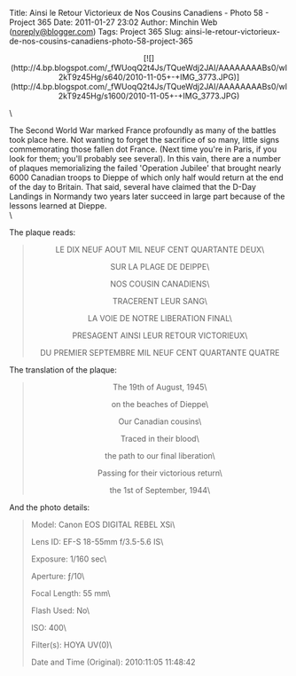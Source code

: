 Title: Ainsi le Retour Victorieux de Nos Cousins Canadiens - Photo 58 - Project 365
Date: 2011-01-27 23:02
Author: Minchin Web (noreply@blogger.com)
Tags: Project 365
Slug: ainsi-le-retour-victorieux-de-nos-cousins-canadiens-photo-58-project-365

<div class="separator" style="clear: both; text-align: center;">

</p>
<p>
[![](http://4.bp.blogspot.com/_fWUoqQ2t4Js/TQueWdj2JAI/AAAAAAAABs0/wl2kT9z45Hg/s640/2010-11-05+-+IMG_3773.JPG)](http://4.bp.blogspot.com/_fWUoqQ2t4Js/TQueWdj2JAI/AAAAAAAABs0/wl2kT9z45Hg/s1600/2010-11-05+-+IMG_3773.JPG)

</div>

</p>
\

The Second World War marked France profoundly as many of the battles
took place here. Not wanting to forget the sacrifice of so many, little
signs commemorating those fallen dot France. (Next time you're in Paris,
if you look for them; you'll probably see several). In this vain, there
are a number of plaques memorializing the failed 'Operation Jubilee'
that brought nearly 6000 Canadian troops to Dieppe of which only half
would return at the end of the day to Britain. That said, several have
claimed that the D-Day Landings in Normandy two years later succeed in
large part because of the lessons learned at Dieppe.\
\

The plaque reads:

> <div align="center">
>
> </p>
> LE DIX NEUF AOUT MIL NEUF CENT QUARTANTE DEUX\
>
> SUR LA PLAGE DE DEIPPE\
>
> NOS COUSIN CANADIENS\
>
> TRACERENT LEUR SANG\
>
> LA VOIE DE NOTRE LIBERATION FINAL\
>
> PRESAGENT AINSI LEUR RETOUR VICTORIEUX\
>
> DU PREMIER SEPTEMBRE MIL NEUF CENT QUARTANTE QUATRE
>
> <p>
>
> </div>

</p>
The translation of the plaque:

> <div align="center">
>
> </p>
> The 19th of August, 1945\
>
> on the beaches of Dieppe\
>
> Our Canadian cousins\
>
> Traced in their blood\
>
> the path to our final liberation\
>
> Passing for their victorious return\
>
> the 1st of September, 1944\
>
> <p>
>
> </div>

</p>
And the photo details:

> </p>
> <span style="color: #666666;">Model: </span>Canon EOS DIGITAL REBEL
> XSi\
>
> <span style="color: #666666;">Lens ID: </span>EF-S 18-55mm f/3.5-5.6
> IS\
>
> <span style="color: #666666;">Exposure: </span>1/160 sec\
>
> <span style="color: #666666;">Aperture: </span>ƒ/10\
>
> <span style="color: #666666;">Focal Length: </span>55 mm\
>
> <span style="color: #666666;">Flash Used: </span>No\
>
> <span style="color: #666666;">ISO: </span>400\
>
> <span style="color: #666666;">Filter(s): </span>HOYA UV(0)\
>
> <span style="color: #666666;">Date and Time
> (Original): </span>2010:11:05 11:48:42
>
> <p>

</p>


